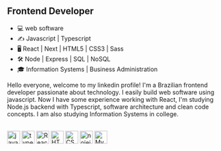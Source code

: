 ## Frontend Developer

- 💻 web software
- ✍️ Javascript | Typescript
- 🖥️ React | Next | HTML5 | CSS3 | Sass 
- 🛠️ Node | Express | SQL | NoSQL
- 🎓 Information Systems | Business Administration

Hello everyone, welcome to my linkedin profile! I'm a Brazilian frontend developer passionate about technology. I easily build web software using javascript. Now I have some experience working with React, I'm studying Node.js backend with Typescript, software architecture and clean code concepts. I am also studying Information Systems in college.

<!-- <div>
  <a href="https://github.com/joaocorreia1" />
  <img height="150em" src="https://github-readme-stats.vercel.app/api?username=joaocorreia1&show_icons=true&theme=tokyonight&include_all_commits=true&count_private=true"   />
  <img height="150em" src="https://github-readme-stats.vercel.app/api/top-langs/?username=joaocorreia1&layout=compact&langs_count=7&theme=tokyonight" />
</div> -->
<div style="display: inline_block"><br>
  <img align="center" alt="javascript" height="30" width="auto" src="https://cdn.jsdelivr.net/gh/devicons/devicon/icons/javascript/javascript-original.svg" />
  <img align="center" alt="typescript" height="30" width="auto" src="https://cdn.jsdelivr.net/gh/devicons/devicon/icons/typescript/typescript-original.svg" />
  <img align="center" alt="React" height="30" width="auto" src="https://cdn.jsdelivr.net/gh/devicons/devicon/icons/react/react-original.svg" />
  <img align="center" alt="HTML" height="30" width="auto" src="https://cdn.jsdelivr.net/gh/devicons/devicon/icons/html5/html5-original.svg" />
  <img align="center" alt="CSS" height="30" width="auto" src="https://cdn.jsdelivr.net/gh/devicons/devicon/icons/css3/css3-original.svg" />
  <img align="center" alt="nojejs" height="30" width="auto" src="https://cdn.jsdelivr.net/gh/devicons/devicon/icons/nodejs/nodejs-original.svg" />
  <img align="center" alt="MySQL" height="30" width="auto" src="https://cdn.jsdelivr.net/gh/devicons/devicon/icons/mysql/mysql-original.svg" />      
</div>
